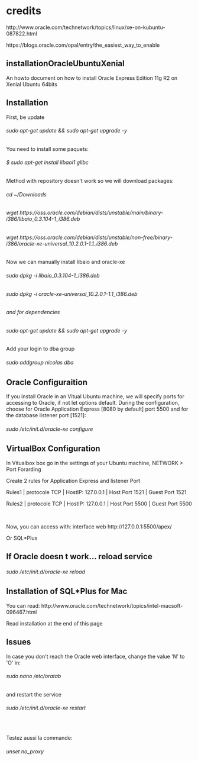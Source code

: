# credits
<p>http://www.oracle.com/technetwork/topics/linux/xe-on-kubuntu-087822.html</p>
<p>https://blogs.oracle.com/opal/entry/the_easiest_way_to_enable</p>

## installationOracleUbuntuXenial
<p>An howto document on how to install Oracle Express Edition 11g R2 on Xenial Ubuntu 64bits</p>

## Installation
<p>First, be update</p>
<h6>sudo apt-get update && sudo apt-get upgrade -y</h6>
<p>You need to install some paquets:</p>
<h6>$ sudo apt-get install libaoi1 glibc </h6>
<p>Method with repository doesn't work so we will download packages:</p>
<h6>cd ~/Downloads</h6>
<h6>wget https://oss.oracle.com/debian/dists/unstable/main/binary-i386/libaio_0.3.104-1_i386.deb</h6>
<h6>wget https://oss.oracle.com/debian/dists/unstable/non-free/binary-i386/oracle-xe-universal_10.2.0.1-1.1_i386.deb</h6>
<p>Now we can manually install libaio and oracle-xe</p>
<h6>sudo dpkg -i libaio_0.3.104-1_i386.deb<h6>
<h6>sudo dpkg -i oracle-xe-universal_10.2.0.1-1.1_i386.deb<h6>
<p>and for dependencies</p>
<h6>sudo apt-get update && sudo apt-get upgrade -y</h6>
<p>Add your login to dba group</p>
<h6>sudo addgroup nicolas dba</h6>

## Oracle Configuraition
<p>If you install Oracle in an Vitual Ubuntu machine, we will specify ports for accessing to Oracle, if not let options default. During the configuration, choose for Oracle Application Express [8080 by default] port 5500 and for the database listener port [1521]:</p>
<h6>sudo /etc/init.d/oracle-xe configure</h6>

## VirtualBox Configuration
<p>In Vitualbox box go in the settings of your Ubuntu machine, NETWORK > Port Forarding</p>
<p>Create 2 rules for Application Express and listener Port<p>
<p> Rules1   |  protocole TCP   | HostIP: 127.0.0.1   |  Host Port 1521   |  Guest Port 1521</p>
<p> Rules2   |  protocole TCP   | HostIP: 127.0.0.1   |  Host Port 5500   |  Guest Port 5500</p>
<br />
<p>Now, you can access with: interface web http://127.0.0.1:5500/apex/</p>
<p>Or SQL*Plus</p>

## If Oracle doesn t work... reload service
<h6>sudo /etc/init.d/oracle-xe reload<h6>

## Installation of SQL*Plus for Mac
<p>You can read: http://www.oracle.com/technetwork/topics/intel-macsoft-096467.html</p>
<p>Read installation at the end of this page</p>

## Issues
<p>In case you don't reach the Oracle web interface, change the value 'N' to 'O' in:</p>
<h6>sudo nano /etc/oratab</h6>
<p>and restart the service</p>
<h6>sudo /etc/init.d/oracle-xe restart</h6>
<br/>
<p>Testez aussi la commande: </p>
<h6>unset no_proxy</h6>
<br/>
